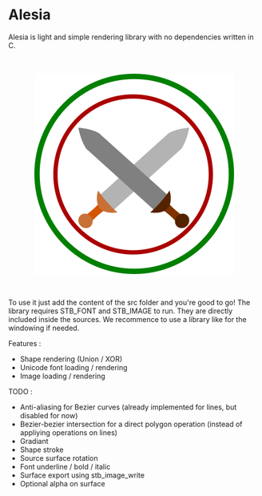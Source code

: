 # Alesia

Alesia is light and simple rendering library with no dependencies written in C.
 <br>
 <br>
 <br>



<p align="center">
<img src="alesia.png" >
</p>

<br>

To use it just add the content of the src folder and you're good to go!
The library requires STB_FONT and STB_IMAGE to run. They are directly included inside the sources. We recommence to use a library like for the windowing if needed.


Features :
- Shape rendering (Union / XOR)
- Unicode font loading / rendering
- Image loading / rendering

TODO :
- Anti-aliasing for Bezier curves (already implemented for lines, but disabled for now)
- Bezier-bezier intersection for a direct polygon operation (instead of appliying operations on lines)
- Gradiant
- Shape stroke
- Source surface rotation
- Font underline / bold / italic
- Surface export using stb_image_write
- Optional alpha on surface

